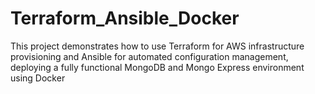 # Terraform_Ansible_Docker
This project demonstrates how to use Terraform for AWS infrastructure provisioning and Ansible for automated configuration management, deploying a fully functional MongoDB and Mongo Express environment using Docker
